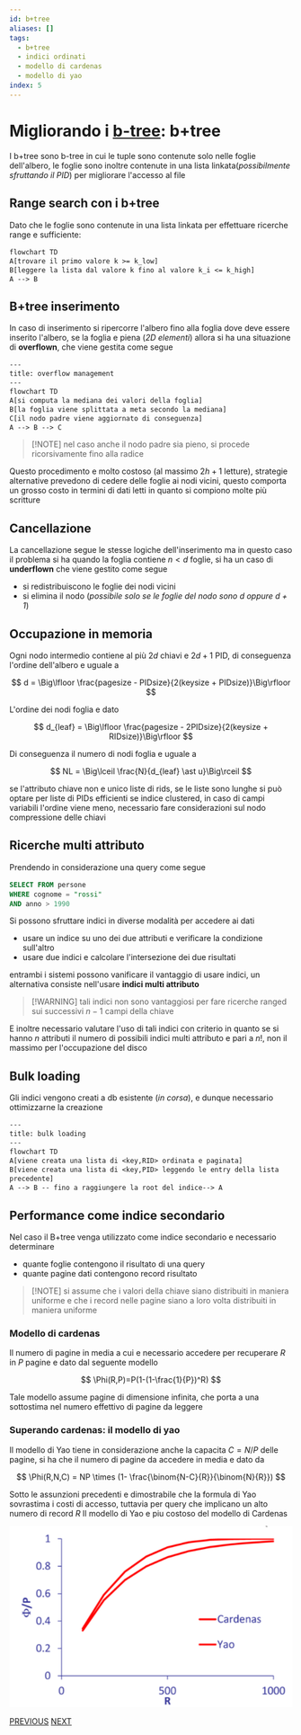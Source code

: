 ```yaml
---
id: b+tree
aliases: []
tags:
  - b+tree
  - indici ordinati
  - modello di cardenas
  - modello di yao
index: 5
---
```


# Migliorando i [b-tree](tecnologie_basi_dati/b-tree.md): b+tree

I b+tree sono b-tree in cui le tuple sono contenute solo nelle foglie dell'albero, le foglie sono inoltre contenute in una lista linkata(*possibilmente sfruttando il PID*) per migliorare l'accesso al file

## Range search con i b+tree

Dato che le foglie sono contenute in una lista linkata per effettuare ricerche range e sufficiente:

```mermaid
flowchart TD
A[trovare il primo valore k >= k_low]
B[leggere la lista dal valore k fino al valore k_i <= k_high]
A --> B
```

## B+tree inserimento

In caso di inserimento si ripercorre l'albero fino alla foglia dove deve essere inserito l'albero, se la foglia e piena (*$2D$ elementi*) allora si ha una situazione di **overflown**, che viene gestita come segue

```mermaid
---
title: overflow management
---
flowchart TD
A[si computa la mediana dei valori della foglia]
B[la foglia viene splittata a meta secondo la mediana]
C[il nodo padre viene aggiornato di conseguenza]
A --> B --> C
```

>[!NOTE] nel caso anche il nodo padre sia pieno, si procede ricorsivamente fino alla radice

Questo procedimento e molto costoso (al massimo $2h +1$ letture), strategie alternative prevedono di cedere delle foglie ai nodi vicini, questo comporta un grosso costo in termini di dati letti in quanto si compiono molte più scritture

## Cancellazione

La cancellazione segue le stesse logiche dell'inserimento ma in questo caso il problema si ha quando la foglia contiene $n \lt d$ foglie, si ha un caso di **underflown** che viene gestito come segue

- si redistribuiscono le foglie dei nodi vicini
- si elimina il nodo (*possibile solo se le foglie del nodo sono $d$ oppure $d+1$*)

## Occupazione in memoria

Ogni nodo intermedio contiene  al più $2d$ chiavi e $2d+1$ PID, di conseguenza l'ordine dell'albero e uguale a

$$
d = \Big\lfloor \frac{pagesize - PIDsize}{2(keysize + PIDsize)}\Big\rfloor
$$

L'ordine dei nodi foglia e dato

$$
d_{leaf} = \Big\lfloor \frac{pagesize - 2PIDsize}{2(keysize + RIDsize)}\Big\rfloor
$$

Di conseguenza il numero di nodi foglia e uguale a

$$
NL = \Big\lceil \frac{N}{d_{leaf} \ast u}\Big\rceil
$$


se l'attributo chiave non e unico liste di rids, se le liste sono lunghe si può optare per liste di PIDs efficienti se indice clustered, in caso di campi variabili l'ordine viene meno, necessario fare considerazioni sul nodo compressione delle chiavi

## Ricerche multi attributo

Prendendo in considerazione una query come segue

```sql
SELECT FROM persone
WHERE cognome = "rossi"
AND anno > 1990
```

Si possono sfruttare indici in diverse modalità per accedere ai dati

- usare un indice su uno dei due attributi e verificare la condizione sull'altro
- usare due indici e calcolare l'intersezione dei due risultati

entrambi i sistemi possono vanificare il vantaggio di usare indici, un alternativa consiste nell'usare **indici multi attributo**

> [!WARNING] tali indici non sono vantaggiosi per fare ricerche ranged sui successivi $n-1$ campi della chiave

E inoltre necessario valutare l'uso di tali indici con criterio in quanto se si hanno $n$ attributi il numero di possibili indici multi attributo e pari a $n!$, non il massimo per l'occupazione del disco

## Bulk loading

Gli indici vengono creati a db esistente (*in corsa*), e dunque necessario ottimizzarne la creazione

```mermaid
---
title: bulk loading
---
flowchart TD
A[viene creata una lista di <key,RID> ordinata e paginata]
B[viene creata una lista di <key,PID> leggendo le entry della lista precedente]
A --> B -- fino a raggiungere la root del indice--> A
```

## Performance come indice secondario

Nel caso il B+tree venga utilizzato come indice secondario e necessario determinare

- quante foglie contengono il risultato di una query
- quante pagine dati contengono record risultato

>[!NOTE] si assume che i valori della chiave siano distribuiti in maniera uniforme e che i record nelle pagine siano a loro volta distribuiti in maniera uniforme


### Modello di cardenas

Il numero di pagine in media a cui e necessario accedere per recuperare $R$ in $P$ pagine e dato dal seguente modello

$$
\Phi(R,P)=P(1-(1-\frac{1}{P})^R)
$$

Tale modello assume pagine di dimensione infinita, che porta a una sottostima nel numero effettivo di pagine da leggere

### Superando cardenas: il modello di yao

Il modello di Yao tiene in considerazione anche la capacita $C=N/P$ delle pagine, si ha che il numero di pagine da accedere in media e dato da

$$
\Phi(R,N,C) = NP \times (1- \frac{\binom{N-C}{R}}{\binom{N}{R}})
$$

Sotto le assunzioni precedenti e dimostrabile che la formula di Yao sovrastima i costi di accesso, tuttavia per query che implicano un alto numero di record $R$ Il modello di Yao e piu costoso del modello di Cardenas

![](assets/tecnologie_basi_dati/Pasted%20image%2020250204145210.png)

[PREVIOUS](tecnologie_basi_dati/b-tree.md) [NEXT](tecnologie_basi_dati/gist.md)
